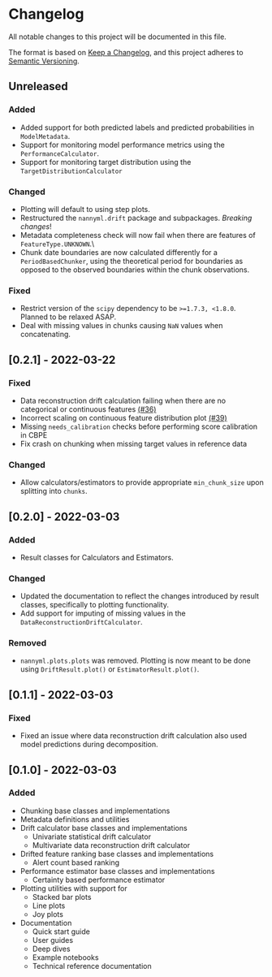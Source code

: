 # Changelog
All notable changes to this project will be documented in this file.

The format is based on [Keep a Changelog](https://keepachangelog.com/en/1.0.0/),
and this project adheres to [Semantic Versioning](https://semver.org/spec/v2.0.0.html).


## Unreleased
### Added
- Added support for both predicted labels and predicted probabilities in ``ModelMetadata``.
- Support for monitoring model performance metrics using the ``PerformanceCalculator``.
- Support for monitoring target distribution using the ``TargetDistributionCalculator``

### Changed
- Plotting will default to using step plots.
- Restructured the ``nannyml.drift`` package and subpackages. *Breaking changes*!
- Metadata completeness check will now fail when there are features of ``FeatureType.UNKNOWN``.\
- Chunk date boundaries are now calculated differently for a ``PeriodBasedChunker``, using the
  theoretical period for boundaries as opposed to the observed boundaries within the chunk observations.

### Fixed
- Restrict version of the ``scipy`` dependency to be ``>=1.7.3, <1.8.0``. Planned to be relaxed ASAP.
- Deal with missing values in chunks causing ``NaN`` values when concatenating.

## [0.2.1] - 2022-03-22
### Fixed
- Data reconstruction drift calculation failing when there are no categorical or continuous features
  [(#36)](https://github.com/NannyML/nannyml/issues/36)
- Incorrect scaling on continuous feature distribution plot [(#39)](https://github.com/NannyML/nannyml/issues/39)
- Missing ``needs_calibration`` checks before performing score calibration in CBPE
- Fix crash on chunking when missing target values in reference data

### Changed
- Allow calculators/estimators to provide appropriate ``min_chunk_size`` upon splitting into ``chunks``.


## [0.2.0] - 2022-03-03
### Added
- Result classes for Calculators and Estimators.
### Changed
- Updated the documentation to reflect the changes introduced by result classes,
  specifically to plotting functionality.
- Add support for imputing of missing values in the ``DataReconstructionDriftCalculator``.
### Removed
- ``nannyml.plots.plots`` was removed.
  Plotting is now meant to be done using ``DriftResult.plot()`` or ``EstimatorResult.plot()``.


## [0.1.1] - 2022-03-03
### Fixed
- Fixed an issue where data reconstruction drift calculation also used model predictions during decomposition.


## [0.1.0] - 2022-03-03
### Added
- Chunking base classes and implementations
- Metadata definitions and utilities
- Drift calculator base classes and implementations
  - Univariate statistical drift calculator
  - Multivariate data reconstruction drift calculator
- Drifted feature ranking base classes and implementations
  - Alert count based ranking
- Performance estimator base classes and implementations
  - Certainty based performance estimator
- Plotting utilities with support for
  - Stacked bar plots
  - Line plots
  - Joy plots
- Documentation
  - Quick start guide
  - User guides
  - Deep dives
  - Example notebooks
  - Technical reference documentation

